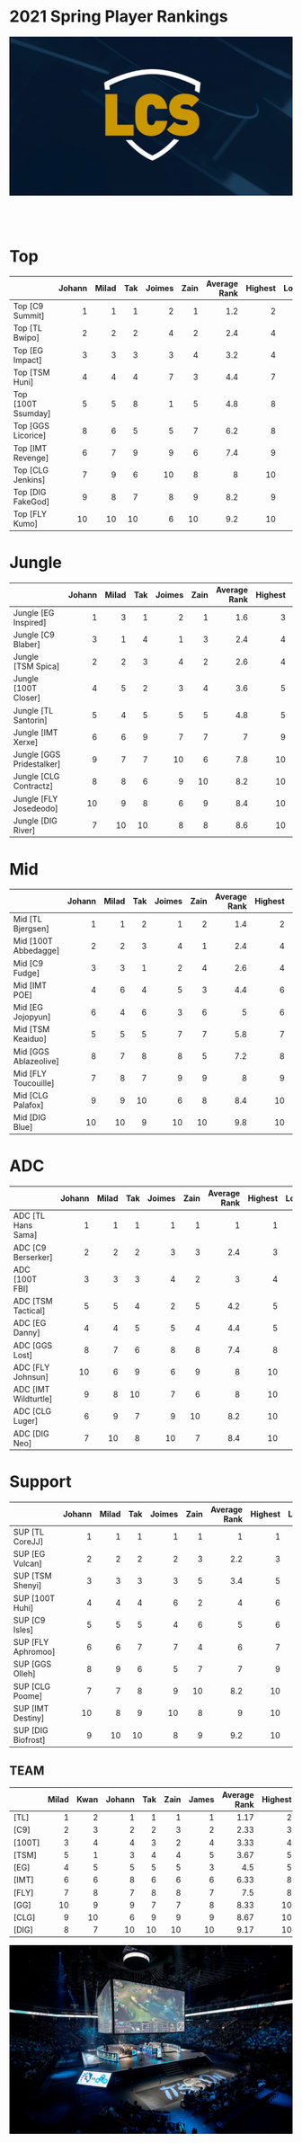 # 2021 Spring Player Rankings

![LCS](images/LCS_image.jpeg)
<br/>

<br/><br/>
# **Top**
|                    |   Johann |   Milad |   Tak |   Joimes |   Zain |   Average Rank |   Highest |   Lowest |
|:-------------------|---------:|--------:|------:|---------:|-------:|---------------:|----------:|---------:|
| Top [C9 Summit]    |        1 |       1 |     1 |        2 |      1 |            1.2 |         2 |        1 |
| Top [TL Bwipo]     |        2 |       2 |     2 |        4 |      2 |            2.4 |         4 |        2 |
| Top [EG Impact]    |        3 |       3 |     3 |        3 |      4 |            3.2 |         4 |        3 |
| Top [TSM Huni]     |        4 |       4 |     4 |        7 |      3 |            4.4 |         7 |        3 |
| Top [100T Ssumday] |        5 |       5 |     8 |        1 |      5 |            4.8 |         8 |        1 |
| Top [GGS Licorice] |        8 |       6 |     5 |        5 |      7 |            6.2 |         8 |        5 |
| Top [IMT Revenge]  |        6 |       7 |     9 |        9 |      6 |            7.4 |         9 |        6 |
| Top [CLG Jenkins]  |        7 |       9 |     6 |       10 |      8 |            8   |        10 |        6 |
| Top [DIG FakeGod]  |        9 |       8 |     7 |        8 |      9 |            8.2 |         9 |        7 |
| Top [FLY Kumo]     |       10 |      10 |    10 |        6 |     10 |            9.2 |        10 |        6 |


# **Jungle**

|                           |   Johann |   Milad |   Tak |   Joimes |   Zain |   Average Rank |   Highest |   Lowest |
|:--------------------------|---------:|--------:|------:|---------:|-------:|---------------:|----------:|---------:|
| Jungle [EG Inspired]      |        1 |       3 |     1 |        2 |      1 |            1.6 |         3 |        1 |
| Jungle [C9 Blaber]        |        3 |       1 |     4 |        1 |      3 |            2.4 |         4 |        1 |
| Jungle [TSM Spica]        |        2 |       2 |     3 |        4 |      2 |            2.6 |         4 |        2 |
| Jungle [100T Closer]      |        4 |       5 |     2 |        3 |      4 |            3.6 |         5 |        2 |
| Jungle [TL Santorin]      |        5 |       4 |     5 |        5 |      5 |            4.8 |         5 |        4 |
| Jungle [IMT Xerxe]        |        6 |       6 |     9 |        7 |      7 |            7   |         9 |        6 |
| Jungle [GGS Pridestalker] |        9 |       7 |     7 |       10 |      6 |            7.8 |        10 |        6 |
| Jungle [CLG Contractz]    |        8 |       8 |     6 |        9 |     10 |            8.2 |        10 |        6 |
| Jungle [FLY Josedeodo]    |       10 |       9 |     8 |        6 |      9 |            8.4 |        10 |        6 |
| Jungle [DIG River]        |        7 |      10 |    10 |        8 |      8 |            8.6 |        10 |        7 |

# **Mid**
|                       |   Johann |   Milad |   Tak |   Joimes |   Zain |   Average Rank |   Highest |   Lowest |
|:----------------------|---------:|--------:|------:|---------:|-------:|---------------:|----------:|---------:|
| Mid [TL Bjergsen]     |        1 |       1 |     2 |        1 |      2 |            1.4 |         2 |        1 |
| Mid [100T Abbedagge]  |        2 |       2 |     3 |        4 |      1 |            2.4 |         4 |        1 |
| Mid [C9 Fudge]        |        3 |       3 |     1 |        2 |      4 |            2.6 |         4 |        1 |
| Mid [IMT POE]         |        4 |       6 |     4 |        5 |      3 |            4.4 |         6 |        3 |
| Mid [EG Jojopyun]     |        6 |       4 |     6 |        3 |      6 |            5   |         6 |        3 |
| Mid [TSM Keaiduo]     |        5 |       5 |     5 |        7 |      7 |            5.8 |         7 |        5 |
| Mid [GGS Ablazeolive] |        8 |       7 |     8 |        8 |      5 |            7.2 |         8 |        5 |
| Mid [FLY Toucouille]  |        7 |       8 |     7 |        9 |      9 |            8   |         9 |        7 |
| Mid [CLG Palafox]     |        9 |       9 |    10 |        6 |      8 |            8.4 |        10 |        6 |
| Mid [DIG Blue]        |       10 |      10 |     9 |       10 |     10 |            9.8 |        10 |        9 |

# **ADC**
|                      |   Johann |   Milad |   Tak |   Joimes |   Zain |   Average Rank |   Highest |   Lowest |
|:---------------------|---------:|--------:|------:|---------:|-------:|---------------:|----------:|---------:|
| ADC [TL Hans Sama]   |        1 |       1 |     1 |        1 |      1 |            1   |         1 |        1 |
| ADC [C9 Berserker]   |        2 |       2 |     2 |        3 |      3 |            2.4 |         3 |        2 |
| ADC [100T FBI]       |        3 |       3 |     3 |        4 |      2 |            3   |         4 |        2 |
| ADC [TSM Tactical]   |        5 |       5 |     4 |        2 |      5 |            4.2 |         5 |        2 |
| ADC [EG Danny]       |        4 |       4 |     5 |        5 |      4 |            4.4 |         5 |        4 |
| ADC [GGS Lost]       |        8 |       7 |     6 |        8 |      8 |            7.4 |         8 |        6 |
| ADC [FLY Johnsun]    |       10 |       6 |     9 |        6 |      9 |            8   |        10 |        6 |
| ADC [IMT Wildturtle] |        9 |       8 |    10 |        7 |      6 |            8   |        10 |        6 |
| ADC [CLG Luger]      |        6 |       9 |     7 |        9 |     10 |            8.2 |        10 |        6 |
| ADC [DIG Neo]        |        7 |      10 |     8 |       10 |      7 |            8.4 |        10 |        7 |

# **Support**
|                    |   Johann |   Milad |   Tak |   Joimes |   Zain |   Average Rank |   Highest |   Lowest |
|:-------------------|---------:|--------:|------:|---------:|-------:|---------------:|----------:|---------:|
| SUP [TL CoreJJ]    |        1 |       1 |     1 |        1 |      1 |            1   |         1 |        1 |
| SUP [EG Vulcan]    |        2 |       2 |     2 |        2 |      3 |            2.2 |         3 |        2 |
| SUP [TSM Shenyi]   |        3 |       3 |     3 |        3 |      5 |            3.4 |         5 |        3 |
| SUP [100T Huhi]    |        4 |       4 |     4 |        6 |      2 |            4   |         6 |        2 |
| SUP [C9 Isles]     |        5 |       5 |     5 |        4 |      6 |            5   |         6 |        4 |
| SUP [FLY Aphromoo] |        6 |       6 |     7 |        7 |      4 |            6   |         7 |        4 |
| SUP [GGS Olleh]    |        8 |       9 |     6 |        5 |      7 |            7   |         9 |        5 |
| SUP [CLG Poome]    |        7 |       7 |     8 |        9 |     10 |            8.2 |        10 |        7 |
| SUP [IMT Destiny]  |       10 |       8 |     9 |       10 |      8 |            9   |        10 |        8 |
| SUP [DIG Biofrost] |        9 |      10 |    10 |        8 |      9 |            9.2 |        10 |        8 |


## TEAM
|        |   Milad |   Kwan |   Johann |   Tak |   Zain |   James |   Average Rank |   Highest |   Lowest |
|:-------|--------:|-------:|---------:|------:|-------:|--------:|---------------:|----------:|---------:|
| [TL]   |       1 |      2 |        1 |     1 |      1 |       1 |           1.17 |         2 |        1 |
| [C9]   |       2 |      3 |        2 |     2 |      3 |       2 |           2.33 |         3 |        2 |
| [100T] |       3 |      4 |        4 |     3 |      2 |       4 |           3.33 |         4 |        2 |
| [TSM]  |       5 |      1 |        3 |     4 |      4 |       5 |           3.67 |         5 |        1 |
| [EG]   |       4 |      5 |        5 |     5 |      5 |       3 |           4.5  |         5 |        3 |
| [IMT]  |       6 |      6 |        8 |     6 |      6 |       6 |           6.33 |         8 |        6 |
| [FLY]  |       7 |      8 |        7 |     8 |      8 |       7 |           7.5  |         8 |        7 |
| [GG]   |      10 |      9 |        9 |     7 |      7 |       8 |           8.33 |        10 |        7 |
| [CLG]  |       9 |     10 |        6 |     9 |      9 |       9 |           8.67 |        10 |        6 |
| [DIG]  |       8 |      7 |       10 |    10 |     10 |      10 |           9.17 |        10 |        7 |


![stadium](images/LCS_stadium.jpg)

